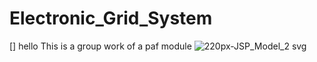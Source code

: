 # Electronic_Grid_System

[] hello
This is a group work of a paf module
![220px-JSP_Model_2 svg](https://user-images.githubusercontent.com/80092104/164913670-37b593bc-68cb-4242-9d16-1e2f65925405.png)
